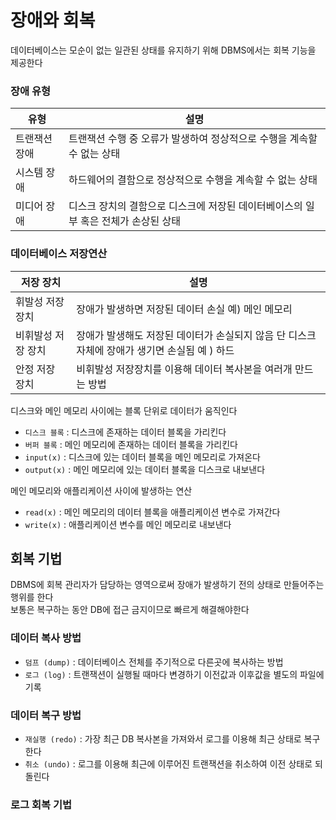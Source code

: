 # 장애와 회복
데이터베이스는 모순이 없는 일관된 상태를 유지하기 위해 DBMS에서는 회복 기능을 제공한다

### 장애 유형
|유형|설명|
|---|---|
|트랜잭션 장애| 트랜잭션 수행 중 오류가 발생하여 정상적으로 수행을 계속할 수 없는 상태|
|시스템 장애|하드웨어의 결함으로 정상적으로 수행을 계속할 수 없는 상태|
|미디어 장애|디스크 장치의 결함으로 디스크에 저장된 데이터베이스의 일부 혹은 전체가 손상된 상태|

### 데이터베이스 저장연산
|저장 장치|설명|
|---|---|
|휘발성 저장 장치|장애가 발생하면 저장된 데이터 손실 예) 메인 메모리|
|비휘발성 저장 장치|장애가 발생해도 저장된 데이터가 손실되지 않음 단 디스크 자체에 장애가 생기면 손실됨 예 ) 하드|
|안정 저장 장치|비휘발성 저장장치를 이용해 데이터 복사본을 여러개 만드는 방법|

디스크와 메인 메모리 사이에는 블록 단위로 데이터가 움직인다
- `디스크 블록` : 디스크에 존재하는 데이터 블록을 가리킨다
- `버퍼 블록` : 메인 메모리에 존재하는 데이터 블록을 가리킨다
- `input(x)` : 디스크에 있는 데이터 블록을 메인 메모리로 가져온다
- `output(x)` : 메인 메모리에 있는 데이터 블록을 디스크로 내보낸다
  
메인 메모리와 애플리케이션 사이에 발생하는 연산
- `read(x)` : 메인 메모리의 데이터 블록을 애플리케이션 변수로 가져간다
- `write(x)` : 애플리케이션 변수를 메인 메모리로 내보낸다  

## 회복 기법
DBMS에 회복 관리자가 담당하는 영역으로써 장애가 발생하기 전의 상태로 만들어주는 행위를 한다  
보통은 복구하는 동안 DB에 접근 금지이므로 빠르게 해결해야한다  

### 데이터 복사 방법
- `덤프 (dump)` : 데이터베이스 전체를 주기적으로 다른곳에 복사하는 방법
- `로그 (log)` : 트랜잭션이 실행될 때마다 변경하기 이전값과 이후값을 별도의 파일에 기록

### 데이터 복구 방법
- `재실행 (redo)` : 가장 최근 DB 복사본을 가져와서 로그를 이용해 최근 상태로 복구한다
- `취소 (undo)` : 로그를 이용해 최근에 이루어진 트랜잭션을 취소하여 이전 상태로 되돌린다

### 로그 회복 기법
